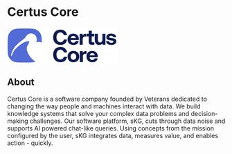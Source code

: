 # Certus Core

![Certus Core](../assets/Certus%20Core.png)

## About

Certus Core is a software company founded by Veterans dedicated to changing the way people and machines interact with data. We build knowledge systems that solve your complex data problems and decision-making challenges. Our software platform, sKG, cuts through data noise and supports AI powered chat-like queries. Using concepts from the mission configured by the user, sKG integrates data, measures value, and enables action - quickly.
